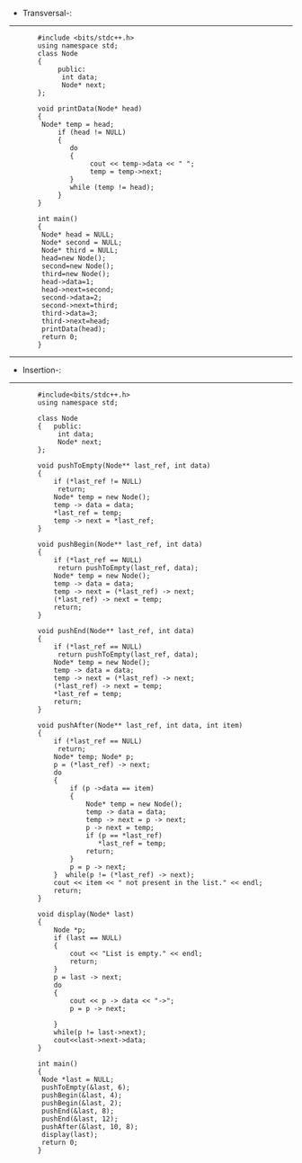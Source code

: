* Transversal-:
---
	       #include <bits/stdc++.h>
	       using namespace std;
	       class Node 
	       { 
    	        public:
    	         int data; 
    	         Node* next; 
	       };
	       
	       void printData(Node* head) 
	       { 
   	        Node* temp = head; 
    	        if (head != NULL) 
    	        { 
        	       do
        	       { 
            	        cout << temp->data << " "; 
            	        temp = temp->next; 
        	       } 
        	       while (temp != head); 
    	        } 
	       } 
	       
	       int main() 
	       { 
 	        Node* head = NULL;
 	        Node* second = NULL;
 	        Node* third = NULL;
 	        head=new Node();
 	        second=new Node();
 	        third=new Node();
 	        head->data=1;
 	        head->next=second;
 	        second->data=2;
 	        second->next=third;
 	        third->data=3;
 	        third->next=head; 
 	        printData(head);  
 	        return 0; 
	       } 
---
* Insertion-:
---
	       #include<bits/stdc++.h>
	       using namespace std;
	        
	       class Node
	       {   public:
	            int data;
	            Node* next;
	       };
	        
	       void pushToEmpty(Node** last_ref, int data)
	       {
	           if (*last_ref != NULL)
	            return;
	           Node* temp = new Node();
	           temp -> data = data;
	           *last_ref = temp;
	           temp -> next = *last_ref;
	       }
	        
	       void pushBegin(Node** last_ref, int data)
	       {
	           if (*last_ref == NULL)
	            return pushToEmpty(last_ref, data);
	           Node* temp = new Node();
	           temp -> data = data;
	           temp -> next = (*last_ref) -> next;
	           (*last_ref) -> next = temp;
	           return;
	       }
	        
	       void pushEnd(Node** last_ref, int data)
	       {
	           if (*last_ref == NULL)
	            return pushToEmpty(last_ref, data);
	           Node* temp = new Node();
	           temp -> data = data;
	           temp -> next = (*last_ref) -> next;
	           (*last_ref) -> next = temp;
	           *last_ref = temp;
	           return;
	       }
	        
	       void pushAfter(Node** last_ref, int data, int item)
	       {
	           if (*last_ref == NULL)
	            return;
	           Node* temp; Node* p;
	           p = (*last_ref) -> next;
	           do
	           {
	               if (p ->data == item)
	               {
	                   Node* temp = new Node();
	                   temp -> data = data;
	                   temp -> next = p -> next;
	                   p -> next = temp;
	                   if (p == *last_ref)
 	                      *last_ref = temp;
	                   return;
	               }
	               p = p -> next;
	           }  while(p != (*last_ref) -> next);
	           cout << item << " not present in the list." << endl;
	           return;
	       }
	        
	       void display(Node* last)
	       {
	           Node *p;
	           if (last == NULL)
	           {
	               cout << "List is empty." << endl;
	               return;
	           }
	           p = last -> next;
	           do
	           {
	               cout << p -> data << "->";
	               p = p -> next;
 
	           }
	           while(p != last->next);
 	           cout<<last->next->data;
	       }
	       
	       int main()
	       {
	        Node *last = NULL;
	        pushToEmpty(&last, 6);
	        pushBegin(&last, 4);
	        pushBegin(&last, 2);
	        pushEnd(&last, 8);
	        pushEnd(&last, 12);
	        pushAfter(&last, 10, 8);
	        display(last);
	        return 0;
	       }
